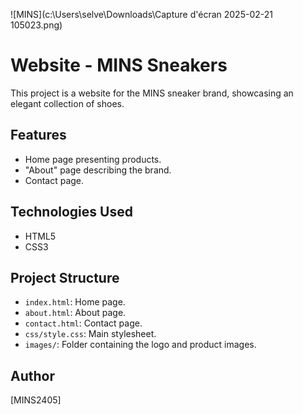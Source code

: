![MINS](c:\Users\selve\Downloads\Capture d'écran 2025-02-21 105023.png)

# Website - MINS Sneakers

This project is a website for the MINS sneaker brand, showcasing an elegant collection of shoes.

## Features
- Home page presenting products.
- "About" page describing the brand.
- Contact page.

## Technologies Used
- HTML5
- CSS3

## Project Structure
- `index.html`: Home page.
- `about.html`: About page.
- `contact.html`: Contact page.
- `css/style.css`: Main stylesheet.
- `images/`: Folder containing the logo and product images.

## Author
[MINS2405]
